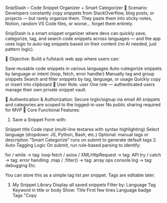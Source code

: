 SnipStash – Code Snippet Organizer + Smart Categorizer
🧠 Scenario:
Developers constantly copy snippets from StackOverflow, blog posts, or projects — but rarely organize them. They paste them into sticky notes, Notion, random VS Code files, or worse… forget them entirely.

SnipStash is a smart snippet organizer where devs can quickly save, categorize, tag, and search code snippets across languages — and the app uses logic to auto-tag snippets based on their content (no AI needed, just pattern logic).

🎯 Objective:
Build a fullstack web app where users can:

Save reusable code snippets in various languages
Auto-categorize snippets by language or intent (loop, fetch, error handler)
Manually tag and group snippets
Search and filter snippets by tag, language, or usage
Quickly copy or insert into clipboard
👤 User Role: user
One role — authenticated users manage their own private snippet vault.

🔐 Authentication & Authorization:
Secure login/signup via email
All snippets and categories are scoped to the logged-in user
No public sharing required for MVP
🔧 Core Functional Features:
1. Save a Snippet
Form with:

Snippet title
Code input (multi-line textarea with syntax highlighting)
Select language (dropdown: JS, Python, Bash, etc.)
Optional: manual tags or description
"Smart Categorize" runs on submit to generate default tags
2. Auto-Tagging Logic
On submit, run rule-based parsing to identify:

for / while → tag: loop
fetch / axios / XMLHttpRequest → tag: API
try / catch → tag: error handling
.map / .filter() → tag: array ops
console.log → tag: debugging
Etc.

You can store this as a simple tag list per snippet. Tags are editable later.

3. My Snippet Library
Display all saved snippets
Filter by:
Language
Tag
Keyword in title or body
Show:
Title
First few lines
Language badge
Tags
"Copy